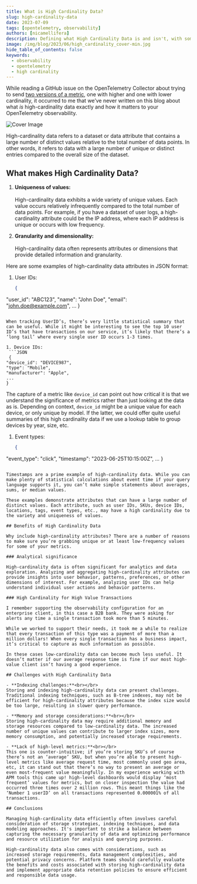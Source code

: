```yaml
---
title: What is High Cardinality Data?
slug: high-cardinality-data
date: 2023-07-09
tags: [opentelemetry, observability]
authors: [nicamellifera]
description: Defining what High Cardinality Data is and isn't, with some examples.
image: /img/blog/2023/06/high_cardinality_cover-min.jpg
hide_table_of_contents: false
keywords:
  - observability
  - opentelemetry
  - high cardinality
---
```


<head>
  <link rel="canonical" href="https://signoz.io/blog/high-cardinality-data/"/>
</head>


While reading a GitHub issue on the OpenTelemetry Collector about trying to send [two versions of a metric](https://github.com/open-telemetry/opentelemetry-collector/discussions/5308), one with higher and one with lower cardinality, it occurred to me that we’ve never written on this blog about what *is* high-cardinality data exactly and how it matters to your OpenTelemetry observability.

<!--truncate-->
![Cover Image](/img/blog/2023/06/high_cardinality_cover.webp)

High-cardinality data refers to a dataset or data attribute that contains a large number of distinct values relative to the total number of data points. In other words, it refers to data with a large number of unique or distinct entries compared to the overall size of the dataset.

## What makes High Cardinality Data?

1. **Uniqueness of values:** <br></br>
     High-cardinality data exhibits a wide variety of unique values. Each value occurs relatively infrequently compared to the total number of data points. For example, if you have a dataset of user logs, a high-cardinality attribute could be the IP address, where each IP address is unique or occurs with low frequency.

2. **Granularity and dimensionality:**<br></br>
     High-cardinality data often represents attributes or dimensions that provide detailed information and granularity. 

Here are some examples of high-cardinality data attributes in JSON format:

1. User IDs:
   ```JSON
   {
  "user_id": "ABC123",
  "name": "John Doe",
  "email": "john.doe@example.com",
  ...
  }
  ```
  
  When tracking UserID’s, there’s very little statistical summary that can be useful. While it might be interesting to see the top 10 user ID’s that have transactions on our service, it’s likely that there’s a ‘long tail’ where every single user ID occurs 1-3 times.

1. Device IDs:
   ```JSON
   {
  "device_id": "DEVICE987",
  "type": "Mobile",
  "manufacturer": "Apple",
  ...
  }
  ```
  
  The capture of a metric like `device_id` can point out how critical it is that we understand the significance of metrics rather than just looking at the data as is. Depending on context, `device_id` might be a unique value for each device, or only unique by model. If the latter, we could offer quite useful summaries of this high cardinality data if we use a lookup table to group devices by year, size, etc. 

1. Event types:
   ```JSON
   {
  "event_type": "click",
  "timestamp": "2023-06-25T10:15:00Z",
  ...
  }
  
  ```
  
  Timestamps are a prime example of high-cardinality data. While you can make plenty of statistical calculations about event time if your query language supports it, you can’t make simple statements about averages, sums, or median values.

These examples demonstrate attributes that can have a large number of distinct values. Each attribute, such as user IDs, SKUs, device IDs, locations, tags, event types, etc., may have a high cardinality due to the variety and uniqueness of values.

## Benefits of High Cardinality Data

Why include high-cardinality attributes? There are a number of reasons to make sure you’re grabbing unique or at least low-frequency values for some of your metrics.

### Analytical significance

High-cardinality data is often significant for analytics and data exploration. Analyzing and aggregating high-cardinality attributes can provide insights into user behavior, patterns, preferences, or other dimensions of interest. For example, analyzing user IDs can help understand individual user actions and behavior patterns.

### High Cardinality for High Value Transactions

I remember supporting the observability configuration for an enterprise client, in this case a B2B bank. They were asking for alerts any time a single transaction took more than 5 minutes.

While we worked to support their needs, it took me a while to realize that every transaction of this type was a payment of more than a million dollars! When every single transaction has a business impact, it’s critical to capture as much information as possible.

In these cases low-cardinality data can become much less useful. It doesn’t matter if our average response time is fine if our most high-value client isn’t having a good experience.

## Challenges with High Cardinality Data

- **Indexing challenges:**<br></br>
  Storing and indexing high-cardinality data can present challenges. Traditional indexing techniques, such as B-tree indexes, may not be efficient for high-cardinality attributes because the index size would be too large, resulting in slower query performance.

- **Memory and storage considerations:**<br></br>
  Storing high-cardinality data may require additional memory and storage resources compared to low-cardinality data. The increased number of unique values can contribute to larger index sizes, more memory consumption, and potentially increased storage requirements.

- **Lack of high-level metrics:**<br></br>
  This one is counter-intuitive; if you’re storing SKU’s of course there’s not an ‘average’ SKU, but when you’re able to present high-level metrics like average request time, most commonly used geo area, etc, it can stand out that there’s no way to present an average or even most-frequent value meaningfully. In my experience working with APM tools this came up! high-level dashboards would display ‘most frequent’ values for metrics, but on closer inspection the value had occurred three times over 2 million rows. This meant things like the ‘Number 1 userID’ on all transactions represented 0.000001% of all transactions.

## Conclusions

Managing high-cardinality data efficiently often involves careful consideration of storage strategies, indexing techniques, and data modeling approaches. It's important to strike a balance between capturing the necessary granularity of data and optimizing performance and resource utilization for analysis and querying purposes.

High-cardinality data also comes with considerations, such as increased storage requirements, data management complexities, and potential privacy concerns. Platform teams should carefully evaluate the benefits and costs associated with storing high-cardinality data and implement appropriate data retention policies to ensure efficient and responsible data usage.
